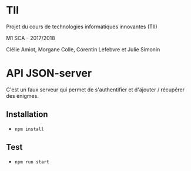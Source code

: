 TII
===
Projet du cours de technologies informatiques innovantes (TII)

M1 SCA - 2017/2018

Clélie Amiot, Morgane Colle, Corentin Lefebvre et Julie Simonin

# API JSON-server
C'est un faux serveur qui permet de s'authentifier et d'ajouter / récupérer des énigmes.

## Installation
- `npm install`

## Test
- `npm run start`